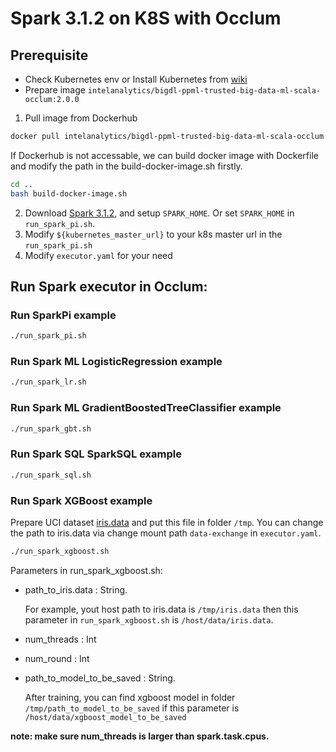 # Spark 3.1.2 on K8S with Occlum

## Prerequisite

* Check Kubernetes env or Install Kubernetes from [wiki](https://kubernetes.io/zh/docs/setup/production-environment)
* Prepare image `intelanalytics/bigdl-ppml-trusted-big-data-ml-scala-occlum:2.0.0`

1. Pull image from Dockerhub

```bash
docker pull intelanalytics/bigdl-ppml-trusted-big-data-ml-scala-occlum:2.0.0
```

If Dockerhub is not accessable, we can build docker image with Dockerfile and modify the path in the build-docker-image.sh firstly.

``` bash
cd ..
bash build-docker-image.sh
```

2. Download [Spark 3.1.2](https://archive.apache.org/dist/spark/spark-3.1.2/spark-3.1.2-bin-hadoop2.7.tgz), and setup `SPARK_HOME`. Or set `SPARK_HOME` in `run_spark_pi.sh`.
3. Modify `${kubernetes_master_url}` to your k8s master url in the `run_spark_pi.sh `
4. Modify `executor.yaml` for your need

## Run Spark executor in Occlum:

### Run SparkPi example

```bash
./run_spark_pi.sh
```

### Run Spark ML LogisticRegression example

```bash
./run_spark_lr.sh
```

### Run Spark ML GradientBoostedTreeClassifier example

```bash
./run_spark_gbt.sh
```

### Run Spark SQL SparkSQL example

```bash
./run_spark_sql.sh
```

### Run Spark XGBoost example

Prepare UCI dataset [iris.data](https://archive.ics.uci.edu/ml/machine-learning-databases/iris/iris.data) and put this file in folder `/tmp`. You can change the path to iris.data via change mount path `data-exchange` in `executor.yaml`.
```bash
./run_spark_xgboost.sh
```

Parameters in run_spark_xgboost.sh:

* path_to_iris.data : String. 

    For example, yout host path to iris.data is `/tmp/iris.data` then this parameter in `run_spark_xgboost.sh` is `/host/data/iris.data`.
* num_threads : Int
* num_round : Int
* path_to_model_to_be_saved : String. 

    After training, you can find xgboost model in folder `/tmp/path_to_model_to_be_saved` if this parameter is `/host/data/xgboost_model_to_be_saved`

**note: make sure num_threads is larger than spark.task.cpus.**
